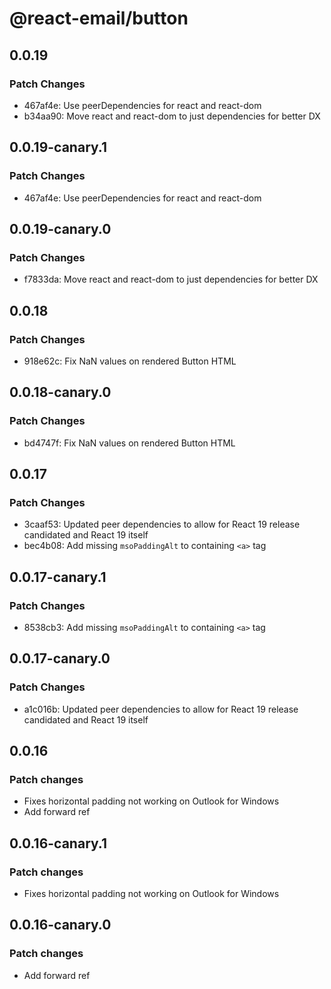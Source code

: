# @react-email/button

## 0.0.19

### Patch Changes

- 467af4e: Use peerDependencies for react and react-dom
- b34aa90: Move react and react-dom to just dependencies for better DX

## 0.0.19-canary.1

### Patch Changes

- 467af4e: Use peerDependencies for react and react-dom

## 0.0.19-canary.0

### Patch Changes

- f7833da: Move react and react-dom to just dependencies for better DX

## 0.0.18

### Patch Changes

- 918e62c: Fix NaN values on rendered Button HTML

## 0.0.18-canary.0

### Patch Changes

- bd4747f: Fix NaN values on rendered Button HTML

## 0.0.17

### Patch Changes

- 3caaf53: Updated peer dependencies to allow for React 19 release candidated and React 19 itself
- bec4b08: Add missing `msoPaddingAlt` to containing `<a>` tag

## 0.0.17-canary.1

### Patch Changes

- 8538cb3: Add missing `msoPaddingAlt` to containing `<a>` tag

## 0.0.17-canary.0

### Patch Changes

- a1c016b: Updated peer dependencies to allow for React 19 release candidated and React 19 itself

## 0.0.16

### Patch changes

- Fixes horizontal padding not working on Outlook for Windows
- Add forward ref

## 0.0.16-canary.1

### Patch changes

- Fixes horizontal padding not working on Outlook for Windows

## 0.0.16-canary.0

### Patch changes

- Add forward ref
